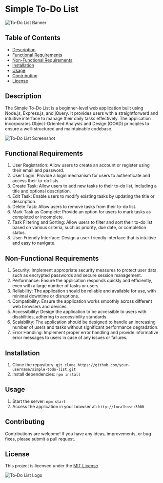# Simple To-Do List

![To-Do List Banner](path/to/banner/image.jpg)

## Table of Contents
- [Description](#description)
- [Functional Requirements](#functional-requirements)
- [Non-Functional Requirements](#non-functional-requirements)
- [Installation](#installation)
- [Usage](#usage)
- [Contributing](#contributing)
- [License](#license)

## Description
The Simple To-Do List is a beginner-level web application built using Node.js, Express.js, and jQuery. It provides users with a straightforward and intuitive interface to manage their daily tasks effectively. The application incorporates Object-Oriented Analysis and Design (OOAD) principles to ensure a well-structured and maintainable codebase.

![To-Do List Screenshot](path/to/screenshot/image.jpg)

## Functional Requirements
1. User Registration: Allow users to create an account or register using their email and password.
2. User Login: Provide a login mechanism for users to authenticate and access their to-do lists.
3. Create Task: Allow users to add new tasks to their to-do list, including a title and optional description.
4. Edit Task: Enable users to modify existing tasks by updating the title or description.
5. Delete Task: Allow users to remove tasks from their to-do list.
6. Mark Task as Complete: Provide an option for users to mark tasks as completed or incomplete.
7. Task Filtering and Sorting: Allow users to filter and sort their to-do list based on various criteria, such as priority, due date, or completion status.
8. User-Friendly Interface: Design a user-friendly interface that is intuitive and easy to navigate.

## Non-Functional Requirements
1. Security: Implement appropriate security measures to protect user data, such as encrypted passwords and secure session management.
2. Performance: Ensure the application responds quickly and efficiently, even with a large number of tasks or users.
3. Reliability: The application should be reliable and available for use, with minimal downtime or disruptions.
4. Compatibility: Ensure the application works smoothly across different web browsers and devices.
5. Accessibility: Design the application to be accessible to users with disabilities, adhering to accessibility standards.
6. Scalability: The application should be designed to handle an increasing number of users and tasks without significant performance degradation.
7. Error Handling: Implement proper error handling and provide informative error messages to users in case of any issues or failures.

## Installation
1. Clone the repository: `git clone https://github.com/your-username/simple-todo-list.git`
2. Install dependencies: `npm install`

## Usage
1. Start the server: `npm start`
2. Access the application in your browser at: `http://localhost:3000`

## Contributing
Contributions are welcome! If you have any ideas, improvements, or bug fixes, please submit a pull request.

## License
This project is licensed under the [MIT License](LICENSE).

![To-Do List Logo](path/to/logo/image.jpg)
